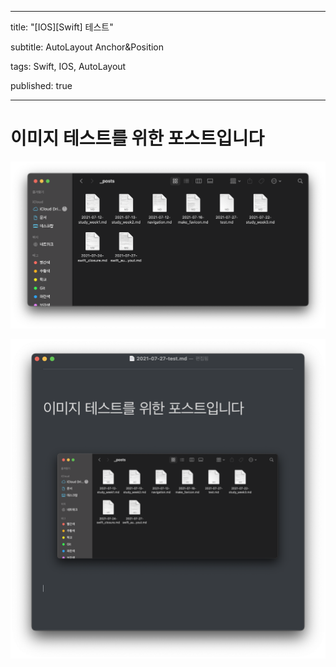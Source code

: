------

title: "[IOS][Swift] 테스트" 

subtitle: AutoLayout Anchor&Position 

tags: Swift, IOS, AutoLayout

published: true

------

# 이미지 테스트를 위한 포스트입니다



![image-20210803115603797](../assets/images/post/2021-07-27-test/image-20210803115603797.png)



![image-20210803115624539](../assets/images/post/2021-07-27-test/image-20210803115624539.png)
